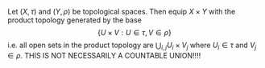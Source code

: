 Let $(X,\tau)$ and $(Y,\rho)$ be topological spaces.
Then equip $X\times Y$ with the product topology generated by the base
$$\{U\times V: U\in \tau, V\in \rho\}$$
i.e. all open sets in the product topology are $\bigcup_{i,j} U_i\times V_j$ where $U_i\in\tau$ and $V_j\in\rho$. 
THIS IS NOT NECESSARILY A COUNTABLE UNION!!!!
